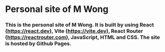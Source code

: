 # Personal site of M Wong
### This is the personal site of M Wong. It is built by using React (https://react.dev), Vite (https://vite.dev), React Router (https://reactrouter.com), JavaScript, HTML and CSS. The site is hosted by Github Pages.

